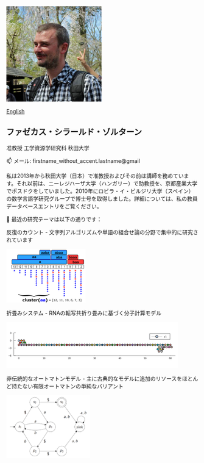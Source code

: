 <img src="/profile.jpg"  width="250" height="250">

[English](/Readme.md)

## ファゼカス・シラールド・ゾルターン
准教授
工学資源学研究科
秋田大学

📫 メール: firstname_without_accent.lastname@gmail

私は2013年から秋田大学（日本）で准教授およびその前は講師を務めています。それ以前は、ニーレジハーザ大学（ハンガリー）で助教授を、京都産業大学でポスドクをしていました。2010年にロビラ・イ・ビルジリ大学（スペイン）の数学言語学研究グループで博士号を取得しました。詳細については、私の教員データベースエントリをご覧ください。

🔭 最近の研究テーマは以下の通りです：

反復のカウント - 文字列アルゴリズムや単語の組合せ論の分野で集中的に研究されています

 <img src="/clusterEx2.png"  width="208" height="141">

折畳みシステム - RNAの転写共折り畳みに基づく分子計算モデル

 <img src="/counter1kcrop.gif"  width="450" height="121">

非伝統的なオートマトンモデル - 主に古典的なモデルに追加のリソースをほとんど持たない有限オートマトンの単純なバリアント

 <img src="/owjfaEx.png"  width="220" height="165">
